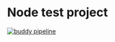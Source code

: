 # Node test project
[![buddy pipeline](https://app.buddy.works/rodrigopsasaki/node-test/pipelines/pipeline/56447/badge.svg?token=3bdf8ba01d234eeedf928f634a6c928b7c9554a78300fe3d84cecb9aefd684da "buddy pipeline")](https://app.buddy.works/rodrigopsasaki/node-test/pipelines/pipeline/56447)
